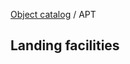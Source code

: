 [Object catalog](https://github.com/tlarsen7572/us_airspace_data#object-catalog) / APT

## Landing facilities